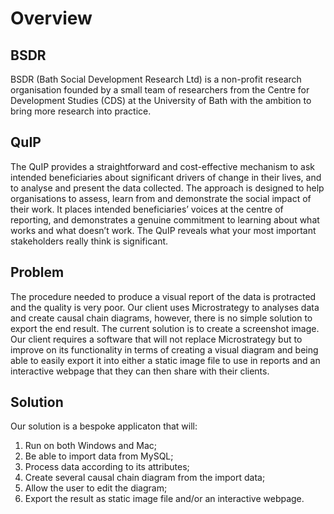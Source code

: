 Overview
========

BSDR 
----
BSDR (Bath Social Development Research Ltd) is a non-profit research organisation founded by a small team of researchers from the Centre for Development Studies (CDS) at the University of Bath with the ambition to bring more research into practice.

QuIP 
----
The QuIP provides a straightforward and cost-effective mechanism to ask intended beneficiaries about significant drivers of change in their lives, and to analyse and present the data collected. The approach is designed to help organisations to assess, learn from and demonstrate the social impact of their work. It places intended beneficiaries’ voices at the centre of reporting, and demonstrates a genuine commitment to learning about what works and what doesn’t work. The QuIP reveals what your most important stakeholders really think is significant. 

Problem 
-------
The procedure needed to produce a visual report of the data is protracted and the quality is very poor. Our client uses Microstrategy to analyses data and create causal chain diagrams, however, there is no simple solution to export the end result. The current solution is to create a screenshot image. Our client requires a software that will not replace Microstrategy but to improve on its functionality in terms of creating a visual diagram and being able to easily export it into either a static image file to use in reports and an interactive webpage that they can then share with their clients.

Solution 
--------
Our solution is a bespoke applicaton that will:
1. Run on both Windows and Mac;
2. Be able to import data from MySQL;
3. Process data according to its attributes; 
4. Create several causal chain diagram from the import data; 
5. Allow the user to edit the diagram;
6. Export the result as static image file and/or an interactive webpage. 
